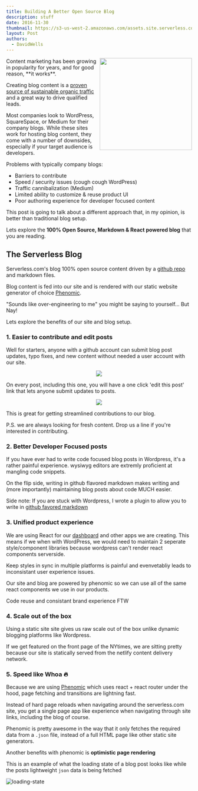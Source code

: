 ```yaml
---
title: Building A Better Open Source Blog
description: stuff
date: 2016-11-30
thumbnail: https://s3-us-west-2.amazonaws.com/assets.site.serverless.com/blog/blogging-thumb.jpg
layout: Post
authors:
  - DavidWells
---
```


<img align="right" width="250" src="https://s3-us-west-2.amazonaws.com/assets.site.serverless.com/blog/blogging.jpg">
Content marketing has been growing in popularity for years, and for good reason, **it works**.

Creating blog content is a [proven source of sustainable organic traffic](https://research.hubspot.com/reports/compounding-blog-posts-what-they-are-and-why-they-matter) and a great way to drive qualified leads.

Most companies look to WordPress, SquareSpace, or Medium for their company blogs. While these sites work for hosting blog content, they come with a number of downsides, especially if your target audience is developers.

Problems with typically company blogs:

- Barriers to contribute
- Speed / security issues (cough cough WordPress)
- Traffic cannibalization (Medium)
- Limited ability to customize & reuse product UI
- Poor authoring experience for developer focused content

This post is going to talk about a different approach that, in my opinion, is better than traditional blog setup.

Lets explore the **100% Open Source, Markdown & React powered blog** that you are reading.

## The Serverless Blog

Serverless.com's blog 100% open source content driven by a [github repo](https://github.com/serverless/blog) and markdown files.

Blog content is fed into our site and is rendered with our static website generator of choice [Phenomic](http://phenomic.io).

"Sounds like over-engineering to me" you might be saying to yourself... But Nay!

Lets explore the benefits of our site and blog setup.

### 1. Easier to contribute and edit posts

Well for starters, anyone with a github account can submit blog post updates, typo fixes, and new content without needed a user account with our site.

<p align="center">
  <img src="https://s3-us-west-2.amazonaws.com/assets.site.serverless.com/blog/edit-this-post.jpg">
</p>

On every post, including this one, you will have a one click 'edit this post' link that lets anyone submit updates to posts.

<p align="center">
  <img src="https://s3-us-west-2.amazonaws.com/assets.site.serverless.com/blog/edit-github-view.jpg">
</p>

This is great for getting streamlined contributions to our blog.

P.S. we are always looking for fresh content. Drop us a line if you're interested in contributing.

### 2. Better Developer Focused posts

If you have ever had to write code focused blog posts in Wordpress, it's a rather painful experience. wysiwyg editors are extremly proficient at mangling code snippets.

On the flip side, writing in github flavored markdown makes writing and (more importantly) maintaining blog posts about code MUCH easier.

Side note: If you are stuck with Wordpress, I wrote a plugin to allow you to write in [github favored markdown](http://davidwells.io/easy-markdown/)

### 3. Unified product experience

We are using React for our [dashboard](http://github.com/serverless/dashboard) and other apps we are creating. This means if we when with WordPress, we would need to maintain 2 seperate style/component libraries because wordpress can't render react components serverside.

Keep styles in sync in multiple platforms is painful and evenvetabliy leads to inconsistant user experience issues.

Our site and blog are powered by phenomic so we can use all of the same react components we use in our products.

Code reuse and consistant brand experience FTW

### 4. Scale out of the box

Using a static site site gives us raw scale out of the box unlike dynamic blogging platforms like Wordpress.

If we get featured on the front page of the NYtimes, we are sitting pretty because our site is statically served from the netlify content delivery network.

### 5. Speed like Whoa 🔥

Because we are using [Phenomic](https://github.com/MoOx/phenomic) which uses react + react router under the hood, page fetching and transitions are lightning fast.

Instead of hard page reloads when navigating around the serverless.com site, you get a single page app like experience when navigating through site links, including the blog of course.

Phenomic is pretty awesome in the way that it only fetches the required data from a `.json` file, instead of a full HTML page like other static site generators.

Another benefits with phenomic is **optimistic page rendering**

This is an example of what the loading state of a blog post looks like while the posts lightweight `json` data is being fetched

![loading-state](https://cloud.githubusercontent.com/assets/532272/19630866/9793f07a-9947-11e6-919a-ba2d81ebcf68.gif)


##
